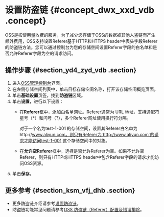 # 设置防盗链 {#concept_dwx_xxd_vdb .concept}

OSS是按使用量收费的服务，为了减少您存储于OSS的数据被其他人盗链而产生额外费用，OSS支持设置Referer基于HTTP和HTTPS header中表头字段Referer 的防盗链方法。您可以通过控制台为您的存储空间设置Referer字段的白名单和是否允许Referer字段为空的请求访问。

## 操作步骤 {#section_yd4_zyd_vdb .section}

1.  进入[OSS管理控制台](https://oss.console.aliyun.com/)界面。
2.  在左侧存储空间列表中，单击目标存储空间名称，打开该存储空间概览页面。
3.  单击**基础设置**页签，找到**防盗链**区域。
4.  单击**设置**，进行以下设置：
    -   在**Referer**框中，添加白名单网址。Referer通常为 URL 地址，支持通配符星号（\*）和问号（?），多个Referer网址使用换行符分隔。

        对于一个名为test-1-001 的存储空间，设置其Referer白名单为http://www.aliyun.com。则只有Referer为`http://www.aliyun.com`的请求才能访问test-1-001 这个存储空间中的对象。

    -   在**允许空Referer**框中，选择是否允许Referer为空。如果不允许空Referer，则只有HTTP或HTTPS header中包含Referer字段的请求才能访问OSS资源。
5.  单击**保存**。

## 更多参考 {#section_ksm_vfj_dhb .section}

-   更多防盗链介绍请参考[设置防盗链](../../../../../intl.zh-CN/开发指南/存储空间（Bucket）/设置防盗链.md#)。
-   防盗链功能常见问题请参考[OSS 防盗链（Referer）配置及错误排除](../../../../../intl.zh-CN/常见错误排除/OSS防盗链（Referer）配置及错误排除.md#)。

